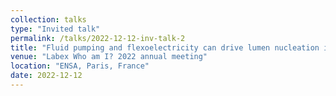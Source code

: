 ```yaml
---
collection: talks
type: "Invited talk"
permalink: /talks/2022-12-12-inv-talk-2
title: "Fluid pumping and flexoelectricity can drive lumen nucleation in cell spheroids"
venue: "Labex Who am I? 2022 annual meeting"
location: "ENSA, Paris, France"
date: 2022-12-12
---
```


